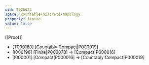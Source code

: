```yaml
---
uid: T025622
space: countable-discrete-topology
property: finite
value: false
---
```

[[Proof]]

* [T000160] [Countably Compact|P000019]
* [I000198] [Finite|P000078] => [Compact|P000016]
* [I000001] [Compact|P000016] => [Countably Compact|P000019]

